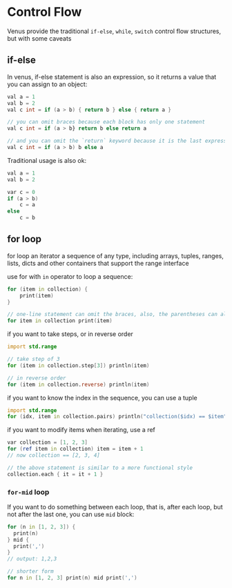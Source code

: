 # Control Flow

Venus provide the traditional `if-else`, `while`, `switch` control flow structures, but with some caveats

## if-else 

In venus, if-else statement is also an expression, so it returns a value that you can assign to an object:

```d
val a = 1
val b = 2
val c int = if (a > b) { return b } else { return a }

// you can omit braces because each block has only one statement
val c int = if (a > b} return b else return a

// and you can omit the `return` keyword because it is the last expression of its block
val c int = if (a > b) b else a
```

Traditional usage is also ok:

```d
val a = 1
val b = 2

var c = 0
if (a > b)
    c = a
else
    c = b
```

## for loop

for loop an iterator a sequence of any type, including arrays, tuples, ranges, lists, dicts and other containers that support the range interface

use for with `in` operator to loop a sequence:

```d
for (item in collection) {
    print(item)
}

// one-line statement can omit the braces, also, the parentheses can also be omitted
for item in collection print(item)
```

if you want to take steps, or in reverse order

```d
import std.range

// take step of 3
for (item in collection.step[3]) println(item)

// in reverse order
for (item in collection.reverse) println(item)
```

if you want to know the index in the sequence, you can use a tuple

```d
import std.range
for (idx, item in collection.pairs) println("collection($idx) == $item")
```

if you want to modify items when iterating, use a ref

```d
var collection = [1, 2, 3]
for (ref item in collection) item = item + 1
// now collection == [2, 3, 4]

// the above statement is similar to a more functional style
collection.each { it = it + 1 }
```

### `for-mid` loop

If you want to do something between each loop, that is, after each loop, but not after the last one, you can use `mid` block:

```d
for (n in [1, 2, 3]) {
  print(n)
} mid {
  print(',')
}
// output: 1,2,3

// shorter form
for n in [1, 2, 3] print(n) mid print(',')
```

